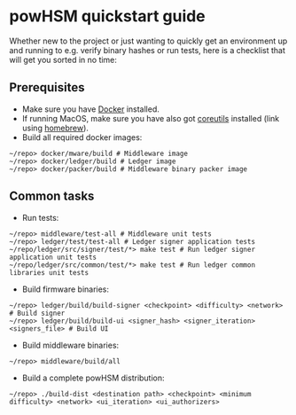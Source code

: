 # powHSM quickstart guide

Whether new to the project or just wanting to quickly get an environment up and running to e.g. verify binary hashes or run tests, here is a checklist that will get you sorted in no time:

## Prerequisites

- Make sure you have [Docker](https://www.docker.com/get-started/) installed.
- If running MacOS, make sure you have also got [coreutils](https://formulae.brew.sh/formula/coreutils) installed (link using [homebrew](https://brew.sh/)).
- Build all required docker images:
```
~/repo> docker/mware/build # Middleware image
~/repo> docker/ledger/build # Ledger image
~/repo> docker/packer/build # Middleware binary packer image
```

## Common tasks

- Run tests:
```
~/repo> middleware/test-all # Middleware unit tests
~/repo> ledger/test/test-all # Ledger signer application tests
~/repo/ledger/src/signer/test/*> make test # Run ledger signer application unit tests
~/repo/ledger/src/common/test/*> make test # Run ledger common libraries unit tests
```

- Build firmware binaries:
```
~/repo> ledger/build/build-signer <checkpoint> <difficulty> <network> # Build signer
~/repo> ledger/build/build-ui <signer_hash> <signer_iteration> <signers_file> # Build UI
```

- Build middleware binaries:
```
~/repo> middleware/build/all
```

- Build a complete powHSM distribution:
```
~/repo> ./build-dist <destination path> <checkpoint> <minimum difficulty> <network> <ui_iteration> <ui_authorizers>
```
